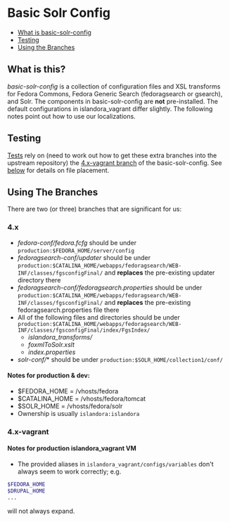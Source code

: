 # Basic Solr Config #

* [What is basic-solr-config](#what-is-this)
* [Testing](#testing)
* [Using the Branches](#using-the-branches)

<a id="what-is-this"></a>
## What is this? ##

*basic-solr-config* is a collection of configuration files and XSL transforms for Fedora Commons, Fedora Generic Search (fedoragsearch or gsearch), and Solr.
The components in basic-solr-config are **not** pre-installed. The default configurations in islandora_vagrant differ slightly. The following notes point out how to use our localizations. 

<a id="testing"></a>
## Testing ##

[Tests](modules/tests/...) rely on (need to work out how to get these extra branches into the upstream repository) the [4.x-vagrant branch](...) of the basic-solr-config. See [below](#using-the-branches) for details on file placement.


<a id="using-the-branches"></a>
## Using The Branches ##

There are two (or three) branches that are significant for us:

### 4.x ### 

* *fedora-conf/fedora.fcfg* should be under `production:$FEDORA_HOME/server/config`
* *fedoragsearch-conf/updater* should be under `production:$CATALINA_HOME/webapps/fedoragsearch/WEB-INF/classes/fgsconfigFinal/` and **replaces** the pre-existing updater directory there
* *fedoragsearch-conf/fedoragsearch.properties* should be under `production:$CATALINA_HOME/webapps/fedoragsearch/WEB-INF/classes/fgsconfigFinal/` and **replaces** the pre-existing fedoragsearch.properties file there
* All of the following files and directories should be under `production:$CATALINA_HOME/webapps/fedoragsearch/WEB-INF/classes/fgsconfigFinal/index/FgsIndex/`
    * *islandora_transforms/* 
    * *foxmlToSolr.xslt* 
    * *index.properties*
* *solr-conf/** should be under `production:$SOLR_HOME/collection1/conf/`

####  Notes for production & dev: ####
* $FEDORA_HOME = /vhosts/fedora
* $CATALINA_HOME = /vhosts/fedora/tomcat
* $SOLR_HOME = /vhosts/fedora/solr
* Ownership is usually `islandora:islandora`

### 4.x-vagrant ###

#### Notes for production islandora_vagrant VM ####
* The provided aliases in `islandora_vagrant/configs/variables` don't always seem to work correctly; e.g.
```sh
$FEDORA_HOME
$DRUPAL_HOME
...
```
will not always expand.

